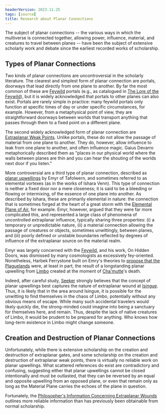 ```yaml
---
headerVersion: 2023.11.25
tags: [source]
title: Research about Planar Connections
---
```


The subject of planar connections -- the various ways in which the multiverse is connected together, allowing power, influence, material, and creatures to travel between planes -- have been the subject of extensive scholarly work and debate since the earliest recorded works of scholarship. 

## Types of Planar Connections

Two kinds of planar connections are uncontroversial in the scholarly literature. The clearest and simplest form of planar connection are portals, doorways that lead directly from one plane to another. By far the most common of these are [Feywild](<../../../cosmology/feywild.md>) portals (e.g., as catalogued in [The Lore of the Feywild](<../../../things/books/the-lore-of-the-feywild.md>)), but it is widely acknowledged that portals to other planes can also exist. Portals are rarely simple in practice: many feywild portals only function at specific times of day or under specific circumstances, for example. However, from a metaphysical point of view, they are straightforward doorways between worlds that transport anything that passes through them to a fixed point on a different plane. 

The second widely acknowledged form of planar connection are [Extraplanar Weak Points](<../../../cosmology/planar-concepts/extraplanar-weak-point.md>). Unlike portals, these do not allow the passage of material from one plane to another. They do, however, allow influence to leak from one plane to another, and often influence magic. Gaius Devarro metaphorically described them as "places in our physical world where the walls between planes are thin and you can hear the shouting of the worlds next door if you listen."

More controversial are a third type of planar connection, described as [planar upwellings](<../../../cosmology/planar-concepts/elemental-vortex.md>) by Emyr of Tafolwern, and sometimes referred to as elemental vortexes (as in the works of Ishara Venn). This type of connection is neither a fixed door nor a mere closeness; it is said to be a bleeding or flowing or intermixing, of the essence of one plane into another. As described by Ishara, these are primarily elemental in nature: the connection that is sometimes forged at the heart of a great storm with the [Elemental Plane of Air](<../../../cosmology/energy-realms/elemental-plane-of-air.md>), for example. Emyr, however, argued that they were far more complicated this, and represented a large class of phenomena of uncontrolled extraplanar influence, typically sharing three properties: (i) a temporary or unpredictable nature, (ii) a material connection allowing the passage of creatures or objects, sometimes unwittingly, between planes, and (iii) poorly defined or unstable boundaries reflected by degrees of influence of the extraplanar source on the material realm. 

Emyr was largely concerned with the [Feywild](<../../../cosmology/feywild.md>), and his work, On Hidden Doors, was dismissed by many cosmologists as excessively fey-oriented. Nonetheless, Harbek Ferrystone built on Emry's theories to [propose that the Plaguelands](<./research-about-limbo-and-the-plaguelands.md>) were, at least in part, the result of a longstanding planar upwelling from [Limbo](<../../../cosmology/spiritual-realms/limbo.md>) created at the moment of [Cha'mutte](<../../../people/extraplanar-powers/cha-mutte.md>)'s death. 

Indeed, after careful study, [Seeker](<../../../people/pcs/dunmar-fellowship/seeker.md>) strongly believes that the concept of planar upwellings best captures the nature of extraplanar wound at [Isingue](<../../../gazetteer/upper-istaros/isingue.md>). Thus, it is likely that in the area around Isingue, it is possible for the unwitting to find themselves in the chaos of Limbo, potentially without any obvious means of escape. While many such accidental travelers would likely quickly die, the strong-minded could imagine into being a sanctuary for themselves here, and remain. Thus, despite the lack of native creatures of Limbo, it would be prudent to be prepared for anything. Who knows how long-term existence in Limbo might change someone.

## Creation and Destruction of Planar Connections

Unfortunately, while there is extensive scholarship on the creation and destruction of extraplanar gates, and some scholarship on the creation and destruction of extraplanar weak points, there is virtually no reliable work on planar upwellings. What scattered references do exist are contradictory and confusing, suggesting either that planar upwellings cannot be closed intentionally and must be outlasted, that they can be reversed by an equal and opposite upwelling from an opposed plane, or even that remain only as long as the Material Plane carries the echoes of the plane in question. 

Fortunately, the [Philosopher's Information Concerning Extraplanar Wounds](<./philosopher-s-information-concerning-extraplanar-wounds.md>) outlines more reliable information than has previously been obtainable from normal scholarship. 

